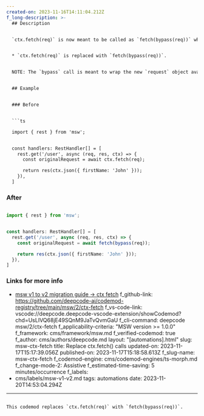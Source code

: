 ```yaml
---
created-on: 2023-11-16T14:11:04.212Z
f_long-description: >-
  ## Description


  `ctx.fetch(req)` is now meant to be called as `fetch(bypass(req))` where `bypass` is a new function available in the `msw` library. Changes applied by this codemod:


  * `ctx.fetch(req)` is replaced with `fetch(bypass(req))`.


  NOTE: The `bypass` call is meant to wrap the new `request` object available on the callback argument. This object is not being destructured in this codemod, so you will have to do it manually or run a `callback-signature` codemod that will do that and replace the reference for you.


  ## Example


  ### Before


  ```ts

  import { rest } from 'msw';


  const handlers: RestHandler[] = [
    rest.get('/user', async (req, res, ctx) => {
      const originalRequest = await ctx.fetch(req);

      return res(ctx.json({ firstName: 'John' }));
    }),
  ]

  ```


  ### After


  ```ts

  import { rest } from 'msw';


  const handlers: RestHandler[] = [
    rest.get('/user', async (req, res, ctx) => {
      const originalRequest = await fetch(bypass(req));

      return res(ctx.json({ firstName: 'John' }));
    }),
  ]

  ```
  ### Links for more info
  -   [msw v1 to v2 migration guide -> ctx fetch](https://mswjs.io/docs/migrations/1.x-to-2.x/#ctxfetch)
f_github-link: https://github.com/deepcode-ai/codemod-registry/tree/main/msw/2/ctx-fetch
f_vs-code-link: vscode://deepcode.deepcode-vscode-extension/showCodemod?chd=UsLIVQ68jE49SQnM9JaTvQvmGaU
f_cli-command: deepcode msw/2/ctx-fetch
f_applicability-criteria: "MSW version >= 1.0.0"
f_framework: cms/framework/msw.md
f_verified-codemod: true
f_author: cms/authors/deepcode.md
layout: "[automations].html"
slug: msw-ctx-fetch
title: Replace ctx.fetch() calls
updated-on: 2023-11-17T15:17:39.056Z
published-on: 2023-11-17T15:18:58.613Z
f_slug-name: msw-ctx-fetch
f_codemod-engine: cms/codemod-engines/ts-morph.md
f_change-mode-2: Assistive
f_estimated-time-saving: 5 minutes/occurrence
f_labels:
  - cms/labels/msw-v1-v2.md
tags: automations
date: 2023-11-20T14:53:04.294Z
---
```

This codemod replaces `ctx.fetch(req)` with `fetch(bypass(req))`.